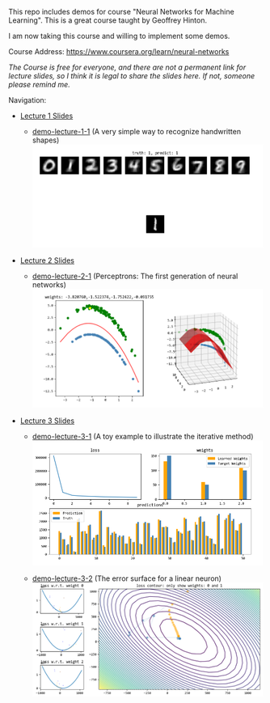 
This repo includes demos for course "Neural Networks for Machine Learning". This is a great course taught by Geoffrey Hinton.

I am now taking this course and willing to implement some demos.

Course Address:
https://www.coursera.org/learn/neural-networks

_The Course is free for everyone, and there are not a permanent link for lecture slides, so I think it is legal to share the slides here. If not, someone please remind me._

Navigation:

* [Lecture 1 Slides][slide_1]

	* [demo-lecture-1-1][demo-1-1] (A very simple way to recognize handwritten shapes)
		![demo 1-1](/images/demo-lecture-1-1.png)

* [Lecture 2 Slides][slide_2]

	* [demo-lecture-2-1][demo-2-1] (Perceptrons: The first generation of neural networks)
		![demo 2-1](/images/demo-lecture-2-1.png)

* [Lecture 3 Slides][slide_3]

	* [demo-lecture-3-1][demo-3-1] (A toy example to illustrate the iterative method)
		![demo 3-1](/images/demo-lecture-3-1.png)

	* [demo-lecture-3-2][demo-3-2] (The error surface for a linear neuron)
		![demo 3-2](/images/demo-lecture-3-2.png)




[slide_1]:/slides/lec-1.pdf
[demo-1-1]:/demos/demo-lecture-1-1.py
[slide_2]:/slides/lec-2.pdf
[demo-2-1]:/demos/demo-lecture-2-1.py
[slide_3]:/slides/lec-3.pdf
[demo-3-1]:/demos/demo-lecture-3-1.py
[demo-3-2]:/demos/demo-lecture-3-2.py
